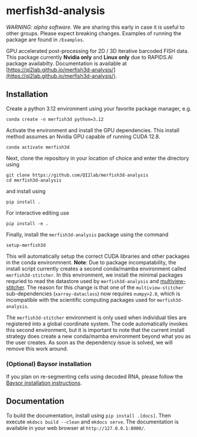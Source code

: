 # merfish3d-analysis

_WARNING: alpha software._ We are sharing this early in case it is useful to other groups. Please expect breaking changes. Examples of running the package are found in `/Examples`.

GPU accelerated post-processing for 2D / 3D iterative barcoded FISH data. This package currently **Nvidia only** and **Linux only** due to RAPIDS.AI package availabilty. Documentation is available at [https://qi2lab.github.io/merfish3d-analysis/](https://qi2lab.github.io/merfish3d-analysis/).

## Installation

Create a python 3.12 environment using your favorite package manager, e.g.
```
conda create -n merfish3d python=3.12
```

Activate the environment and install the GPU dependencies. This install method assumes an Nvidia GPU capable of running CUDA 12.8.
```
conda activate merfish3d
```

Next, clone the repository in your location of choice and enter the directory using
```
git clone https://github.com/QI2lab/merfish3d-analysis
cd merfish3d-analysis
``` 

and install using 
```
pip install .
```

For interactive editing use 
```
pip install -e .
``` 

Finally, install the `merfish3d-analysis` package using the command 
```
setup-merfish3d
```` 

This will automatically setup the correct CUDA libraries and other packages in the conda environmnent. **Note**: Due to package incompatability, the install script currently creates a second conda/mamba environment called `merfish3d-stitcher`. In this environment, we install the minimal packages requried to read the datastore used by `merfish3d-analysis` and [multiview-stitcher](https://github.com/multiview-stitcher/multiview-stitcher). The reason for this change is that one of the `multiview-stitcher` sub-dependencies (`xarray-dataclass`) now requires `numpy>2.0`, which is incompatible with the scientific computing packages used for `merfish3d-analysis`.

The `merfish3d-stitcher` environment is only used when individual tiles are registered into a global coordinate system. The code automatically invokes this second environment, but it is important to note that the current install strategy does create a new conda/mamba environment beyond what you as the user creates. As soon as the dependency issue is solved, we will remove this work around.

### (Optional) Baysor installation
If you plan on re-segmenting cells using decoded RNA, please follow the [Baysor installation instructions](https://github.com/kharchenkolab/Baysor?tab=readme-ov-file#installation).

## Documentation

To build the documentation, install using `pip install .[docs]`. Then execute `mkdocs build --clean` and `mkdocs serve`. The documentation is available in your web browser at `http://127.0.0.1:8000/`.

